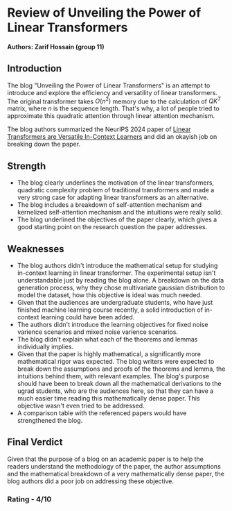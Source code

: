 # Review of Unveiling the Power of Linear Transformers
**Authors: Zarif Hossain (group 11)**
## Introduction
The blog "Unveiling the Power of Linear Transformers" is an attempt to introduce and explore the efficiency and versatility of linear transformers. The original transformer takes $O(n^2)$ memory due to the calculation of $QK^T$ matrix, where $n$ is the sequence length. That's why, a lot of people tried to approximate this quadratic attention through linear attention mechanism. 

The blog authors summarized the NeurIPS 2024 paper of [Linear Transformers are Versatile In-Context Learners](https://openreview.net/pdf?id=p1ft33Mu3J) and did an okayish job on breaking down the paper.

## Strength
- The blog clearly underlines the motivation of the linear transformers, quadratic complexity problem of traditional transformers and made a very strong case for adapting linear transformers as an alternative.
- The blog includes a breakdown of self-attention mechanism and kernelized self-attention mechanism and the intuitions were really solid.
- The blog underlined the objectives of the paper clearly, which gives a good starting point on the research question the paper addresses.

## Weaknesses
- The blog authors didn't introduce the mathematical setup for studying in-context learning in linear transformer. The experimental setup isn't understandable just by reading the blog alone. A breakdown on the data generation process, why they chose multivariate gaussian distribution to model the dataset, how this objective is ideal was much needed.
- Given that the audiences are undergraduate students, who have just finished machine learning course recently, a solid introduction of in-context learning could have been added.
- The authors didn't introduce the learning objectives for fixed noise varience scenarios and mixed noise varience scenarios.
- The blog didn't explain what each of the theorems and lemmas individually implies.
- Given that the paper is highly mathematical, a significantly more mathematical rigor was expected. The blog writers were expected to break down the assumptions and proofs of the theorems and lemma, the intuitions behind them, with relevant examples. The blog's purpose should have been to break down all the mathematical derivations to the ugrad students, who are the audiences here, so that they can have a much easier time reading this mathematically dense paper. This objective wasn't even tried to be addressed.
- A comparison table with the referenced papers would have strengthened the blog.

## Final Verdict
Given that the purpose of a blog on an academic paper is to help the readers understand the methodology of the paper, the author assumptions and the mathematical breakdown of a very mathematically dense paper, the blog authors did a poor job on addressing these objective.

### Rating - 4/10